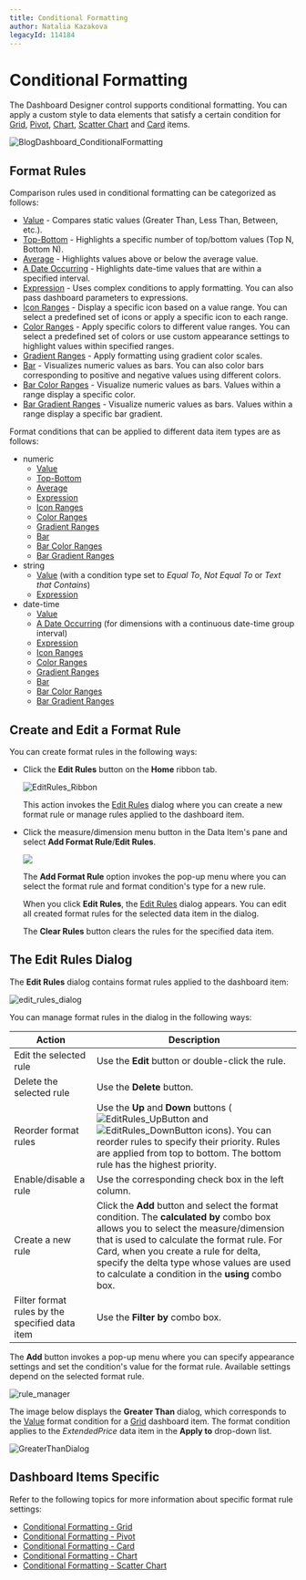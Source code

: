 ```yaml
---
title: Conditional Formatting
author: Natalia Kazakova
legacyId: 114184
---
```

# Conditional Formatting
The Dashboard Designer control supports conditional formatting. You can apply a custom style to data elements that satisfy a certain condition for [Grid](../dashboard-item-settings/grid.md), [Pivot](../dashboard-item-settings/pivot.md), [Chart](../dashboard-item-settings/chart.md), [Scatter Chart](../dashboard-item-settings/scatter-chart.md) and [Card](../dashboard-item-settings/cards.md) items.

![BlogDashboard_ConditionalFormatting](../../../images/img118090.png)

## Format Rules
Comparison rules used in conditional formatting can be categorized as follows:
* [Value](conditional-formatting/value.md) - Compares static values (Greater Than, Less Than, Between, etc.).
* [Top-Bottom](conditional-formatting/top-bottom.md) - Highlights a specific number of top/bottom values (Top N, Bottom N).
* [Average](conditional-formatting/average.md) - Highlights values above or below the average value.
* [A Date Occurring](conditional-formatting/a-date-occurring.md) -  Highlights date-time values that are within a specified interval.
* [Expression](conditional-formatting/expression.md) - Uses complex conditions to apply formatting. You can also pass dashboard parameters to expressions.
* [Icon Ranges](conditional-formatting/icon-ranges.md) - Display a specific icon based on a value range. You can select a predefined set of icons or apply a specific icon to each range.
* [Color Ranges](conditional-formatting/color-ranges.md) - Apply specific colors to different value ranges. You can select a predefined set of colors or use custom appearance settings to highlight values within specified ranges.
* [Gradient Ranges](conditional-formatting/gradient-ranges.md) - Apply formatting using gradient color scales.
* [Bar](conditional-formatting/bar.md) - Visualizes numeric values as bars. You can also color bars corresponding to positive and negative values using different colors.
* [Bar Color Ranges](conditional-formatting/bar-color-ranges.md) - Visualize numeric values as bars. Values within a range display a specific color.
* [Bar Gradient Ranges](conditional-formatting/bar-gradient-ranges.md) - Visualize numeric values as bars. Values within a range display a specific bar gradient.

Format conditions that can be applied to different data item types are as follows:
* numeric
	* [Value](conditional-formatting/value.md)
	* [Top-Bottom](conditional-formatting/top-bottom.md)
	* [Average](conditional-formatting/average.md)
	* [Expression](conditional-formatting/expression.md)
	* [Icon Ranges](conditional-formatting/icon-ranges.md)
	* [Color Ranges](conditional-formatting/color-ranges.md)
	* [Gradient Ranges](conditional-formatting/gradient-ranges.md)
	* [Bar](conditional-formatting/bar.md) 
	* [Bar Color Ranges](conditional-formatting/bar-color-ranges.md) 
	* [Bar Gradient Ranges](conditional-formatting/bar-gradient-ranges.md) 
* string 
	* [Value](conditional-formatting/value.md) (with a condition type set to _Equal To_, _Not Equal To_ or _Text that Contains_)
	* [Expression](conditional-formatting/expression.md)
* date-time
	* [Value](conditional-formatting/value.md)
	* [A Date Occurring](conditional-formatting/value.md) (for dimensions with a continuous date-time group interval)
	* [Expression](conditional-formatting/expression.md)
	* [Icon Ranges](conditional-formatting/icon-ranges.md)
	* [Color Ranges](conditional-formatting/color-ranges.md)
	* [Gradient Ranges](conditional-formatting/gradient-ranges.md)
	* [Bar](conditional-formatting/bar.md) 
	* [Bar Color Ranges](conditional-formatting/bar-color-ranges.md) 
	* [Bar Gradient Ranges](conditional-formatting/bar-gradient-ranges.md) 

## Create and Edit a Format Rule

You can create format rules in the following ways:

* Click the **Edit Rules** button on the **Home** ribbon tab. 

  ![EditRules_Ribbon](../../../images/editrules_ribbon118564.png)

	This action invokes the [Edit Rules](#the-edit-rules-dialog) dialog where you can create a new format rule or manage rules applied to the dashboard item.

* Click the measure/dimension menu button in the Data Item's pane and select **Add Format Rule**/**Edit Rules**.

	![](../../../images/editrulesmenuitem118590.png) 

    The **Add Format Rule** option invokes the pop-up menu where you can select the format rule and format condition's type for a new rule. 
	
	When you click **Edit Rules**, the [Edit Rules](#the-edit-rules-dialog) dialog appears. You can edit all created format rules for the selected data item in the dialog.

    The **Clear Rules** button clears the rules for the specified data item.

## The Edit Rules Dialog

The **Edit Rules** dialog contains format rules applied to the dashboard item:

![edit_rules_dialog](../../../images/editrulesdialog118565.png)

You can manage format rules in the dialog in the following ways:

|Action | Description|
|----|-----|
|Edit the selected rule|Use the **Edit** button or double-click the rule. |
|Delete the selected rule|Use the **Delete** button. |
|Reorder format rules|Use the **Up** and **Down** buttons (![EditRules_UpButton](../../../images/img118698.png) and ![EditRules_DownButton](../../../images/img118699.png) icons). You can reorder rules to specify their priority. Rules are applied from top to bottom. The bottom rule has the highest priority. |
|Enable/disable a rule|Use the corresponding check box in the left column. |
|Create a new rule|Click the **Add** button and select the format condition. The **calculated by** combo box allows you to select the measure/dimension that is used to calculate the format rule. For Card, when you create a rule for delta, specify the delta type whose values are used to calculate a condition in the **using** combo box. |
|Filter format rules by the specified data item| Use the **Filter by** combo box. |

The **Add** button invokes a pop-up menu where you can specify appearance settings and set the condition's value for the format rule. Available settings depend on the selected format rule.

![rule_manager](../../../images/win-conditional-formatting-card-rule-manager.png)

The image below displays the **Greater Than** dialog, which corresponds to the [Value](conditional-formatting/value.md) format condition for a [Grid](../dashboard-item-settings/grid.md) dashboard item. The format condition applies to the _ExtendedPrice_ data item in the **Apply to** drop-down list.

 ![GreaterThanDialog](../../../images/img118555.png)
## Dashboard Items Specific

Refer to the following topics for more information about specific format rule settings:
* [Conditional Formatting - Grid](../dashboard-item-settings/grid/conditional-formatting.md)
* [Conditional Formatting - Pivot](../dashboard-item-settings/pivot/conditional-formatting.md)
* [Conditional Formatting - Card](../dashboard-item-settings/cards/conditional-formatting.md)
* [Conditional Formatting - Chart](../dashboard-item-settings/chart/conditional-formatting.md)
* [Conditional Formatting - Scatter Chart](../dashboard-item-settings/scatter-chart/conditional-formatting.md)
 
